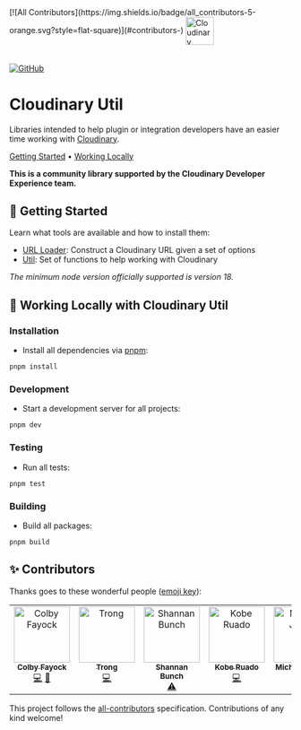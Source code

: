 <picture>
<!-- ALL-CONTRIBUTORS-BADGE:START - Do not remove or modify this section -->
[![All Contributors](https://img.shields.io/badge/all_contributors-5-orange.svg?style=flat-square)](#contributors-)
<!-- ALL-CONTRIBUTORS-BADGE:END -->
  <source media="(prefers-color-scheme: dark)" srcset="https://user-images.githubusercontent.com/62209650/196528621-b68e9e10-7e55-4c7d-9177-904cadbb4296.png" align="center" height=50>
  <source media="(prefers-color-scheme: light)" srcset="https://user-images.githubusercontent.com/62209650/196528761-a815025a-271a-4d8e-ac7e-cea833728bf9.png" align="center" height=50>
  <img alt="Cloudinary" src="https://user-images.githubusercontent.com/62209650/196528761-a815025a-271a-4d8e-ac7e-cea833728bf9.png" align="center" height=30>
</picture>

######

<a href="https://github.com/colbyfayock/cloudinary-util/blob/main/LICENSE"><img alt="GitHub" src="https://img.shields.io/github/license/colbyfayock/cloudinary-util?label=License&style=flat-square"></a>

# Cloudinary Util

Libraries intended to help plugin or integration developers have an easier time working with [Cloudinary](https://cloudinary.com/).

<a href="#-getting-started">Getting Started</a> • <a href="#-working-locally-with-cloudinary-util">Working Locally</a>

**This is a community library supported by the Cloudinary Developer Experience team.**

## 🚀 Getting Started

Learn what tools are available and how to install them:

- [URL Loader](https://github.com/colbyfayock/cloudinary-util/tree/main/packages/url-loader): Construct a Cloudinary URL given a set of options
- [Util](https://github.com/colbyfayock/cloudinary-util/tree/main/packages/util): Set of functions to help working with Cloudinary

_The minimum node version officially supported is version 18._

## 🧰 Working Locally with Cloudinary Util

### Installation

- Install all dependencies via [pnpm](https://pnpm.io/):

```
pnpm install
```

### Development

- Start a development server for all projects:

```
pnpm dev
```

### Testing

- Run all tests:

```
pnpm test
```

### Building

- Build all packages:

```
pnpm build
```

## ✨ Contributors

Thanks goes to these wonderful people ([emoji key](https://allcontributors.org/docs/en/emoji-key)):

<!-- ALL-CONTRIBUTORS-LIST:START - Do not remove or modify this section -->
<!-- prettier-ignore-start -->
<!-- markdownlint-disable -->
<table>
  <tbody>
    <tr>
      <td align="center" valign="top" width="14.28%"><a href="https://colbyfayock.com/newsletter"><img src="https://avatars.githubusercontent.com/u/1045274?v=4?s=100" width="100px;" alt="Colby Fayock"/><br /><sub><b>Colby Fayock</b></sub></a><br /><a href="https://github.com/colbyfayock/cloudinary-util/commits?author=colbyfayock" title="Code">💻</a> <a href="https://github.com/colbyfayock/cloudinary-util/commits?author=colbyfayock" title="Documentation">📖</a></td>
      <td align="center" valign="top" width="14.28%"><a href="https://github.com/kitravee"><img src="https://avatars.githubusercontent.com/u/50334192?v=4?s=100" width="100px;" alt="Trong"/><br /><sub><b>Trong</b></sub></a><br /><a href="https://github.com/colbyfayock/cloudinary-util/commits?author=kitravee" title="Code">💻</a></td>
      <td align="center" valign="top" width="14.28%"><a href="http://www.bunchofideas.com"><img src="https://avatars.githubusercontent.com/u/3441200?v=4?s=100" width="100px;" alt="Shannan Bunch"/><br /><sub><b>Shannan Bunch</b></sub></a><br /><a href="https://github.com/colbyfayock/cloudinary-util/commits?author=funbunch" title="Tests">⚠️</a></td>
      <td align="center" valign="top" width="14.28%"><a href="https://github.com/Insidiae"><img src="https://avatars.githubusercontent.com/u/28495550?v=4?s=100" width="100px;" alt="Kobe Ruado"/><br /><sub><b>Kobe Ruado</b></sub></a><br /><a href="https://github.com/colbyfayock/cloudinary-util/commits?author=Insidiae" title="Code">💻</a></td>
      <td align="center" valign="top" width="14.28%"><a href="https://baldbeardedbuilder.com/"><img src="https://avatars.githubusercontent.com/u/1228996?v=4?s=100" width="100px;" alt="Michael Jolley"/><br /><sub><b>Michael Jolley</b></sub></a><br /><a href="https://github.com/colbyfayock/cloudinary-util/commits?author=michaeljolley" title="Code">💻</a></td>
    </tr>
  </tbody>
</table>

<!-- markdownlint-restore -->
<!-- prettier-ignore-end -->

<!-- ALL-CONTRIBUTORS-LIST:END -->

This project follows the [all-contributors](https://github.com/all-contributors/all-contributors) specification. Contributions of any kind welcome!
